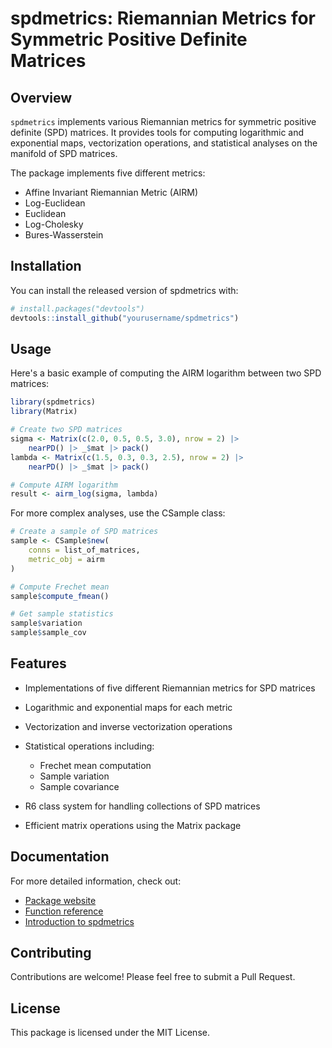 # spdmetrics: Riemannian Metrics for Symmetric Positive Definite Matrices

<!-- badges: start -->
<!-- [![R-CMD-check](https://github.com/yourusername/spdmetrics/workflows/R-CMD-check/badge.svg)](https://github.com/nicoesve/spdmetrics/actions) -->
<!-- badges: end -->

## Overview

`spdmetrics` implements various Riemannian metrics for symmetric positive definite (SPD) matrices. It provides tools for computing logarithmic and exponential maps, vectorization operations, and statistical analyses on the manifold of SPD matrices.

The package implements five different metrics:
- Affine Invariant Riemannian Metric (AIRM)
- Log-Euclidean
- Euclidean
- Log-Cholesky
- Bures-Wasserstein

## Installation

You can install the released version of spdmetrics with:

```r
# install.packages("devtools")
devtools::install_github("yourusername/spdmetrics")
```

## Usage
Here's a basic example of computing the AIRM logarithm between two SPD matrices:

```r
library(spdmetrics)
library(Matrix)

# Create two SPD matrices
sigma <- Matrix(c(2.0, 0.5, 0.5, 3.0), nrow = 2) |>
    nearPD() |> _$mat |> pack()
lambda <- Matrix(c(1.5, 0.3, 0.3, 2.5), nrow = 2) |>
    nearPD() |> _$mat |> pack()

# Compute AIRM logarithm
result <- airm_log(sigma, lambda)
```

For more complex analyses, use the CSample class:

```r
# Create a sample of SPD matrices
sample <- CSample$new(
    conns = list_of_matrices,
    metric_obj = airm
)

# Compute Frechet mean
sample$compute_fmean()

# Get sample statistics
sample$variation
sample$sample_cov
```

## Features
* Implementations of five different Riemannian metrics for SPD matrices
* Logarithmic and exponential maps for each metric
* Vectorization and inverse vectorization operations
* Statistical operations including:
    * Frechet mean computation
    * Sample variation
    * Sample covariance

* R6 class system for handling collections of SPD matrices
* Efficient matrix operations using the Matrix package

## Documentation
For more detailed information, check out:

* [Package website](https://yourusername.github.io/spdmetrics/)
* [Function reference](https://yourusername.github.io/spdmetrics/reference/)
* [Introduction to spdmetrics](https://yourusername.github.io/spdmetrics/articles/spdmetrics.html)

## Contributing
Contributions are welcome! Please feel free to submit a Pull Request.

## License
This package is licensed under the MIT License.
